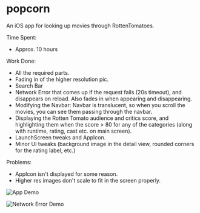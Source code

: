 popcorn
=======

An iOS app for looking up movies through RottenTomatoes.

Time Spent:
* Approx. 10 hours

Work Done:
* All the required parts.
* Fading in of the higher resolution pic.
* Search Bar
* Network Error that comes up if the request fails (20s timeout), and disappears on reload. Also fades in when appearing and disappearing.
* Modifying the Navbar: Navbar is translucent, so when you scroll the movies, you can see them passing through the navbar.
* Displaying the Rotten Tomato audience and critics score, and highlighting them when the score > 80 for any of the categories (along with runtime, rating, cast etc. on main screen).
* LaunchScreen tweaks and AppIcon.
* Minor UI tweaks (background image in the detail view, rounded corners for the rating label, etc.)

Problems:
* AppIcon isn't displayed for some reason.
* Higher res images don't scale to fit in the screen properly.

![App Demo](http://i.imgur.com/1BuJidk.gif)


![Network Error Demo](http://i.imgur.com/iuE5lLm.gif)
